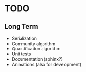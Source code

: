 # TODO

## Long Term
- Serialization
- Community algorithm
- Quantification algorithm
- Unit tests
- Documentation (sphinx?)
- Animations (also for development)